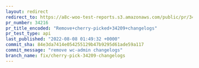 ```yaml
---
layout: redirect
redirect_to: https://a8c-woo-test-reports.s3.amazonaws.com/public/pr/34216/api/index.html
pr_number: 34216
pr_title_encoded: "Remove+cherry-picked+34209+changelogs"
pr_test_type: api
last_published: "2022-08-08 01:49:32 +0000"
commit_sha: 84e3da7414e054255129b47b9295d61ade59a117
commit_message: "remove wc-admin changelogs"
branch_name: fix/cherry-pick-34209-changelogs
---
```


